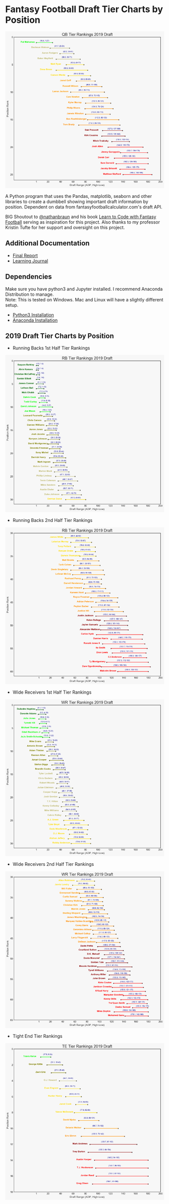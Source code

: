 # Fantasy Football Draft Tier Charts by Position
![Example](charts/qb.png)


A Python program that uses the Pandas, matplotlib, seaborn and other libraries to create a dumbbell showing important draft information by position. Dependent on data from fantasyfootballcalculator.com's draft API. 

BIG Shoutout to [@nathanbraun](https://github.com/nathanbraun) and his book [Learn to Code with Fantasy Football](https://fantasycoding.com/) serving as inspiration for this project. Also thanks to my professor Kristin Tufte for her support and oversight on this project. 

## Additional Documentation
* [Final Report](https://docs.google.com/document/d/1lN7iKECzaJkH3gpvY5clNCtNwel7trGcqxQdevyN9eU/edit?usp=sharing)
* [Learning Journal](https://docs.google.com/document/d/1J2Bf2THjNF59vVlXhHCIcj3woCYQLhStObwje7wi3mE/edit?usp=sharing)

## Dependencies
Make sure you have python3 and Jupyter installed.  I recommend Anaconda Distribution to manage.  
Note: This is tested on Windows. Mac and Linux will have a slightly different setup.

* [Python3 Installation](https://www.python.org/downloads/)
* [Anaconda Installation](https://www.anaconda.com/distribution/)


## 2019 Draft Tier Charts by Position

* Running Backs 1st Half Tier Rankings

![RB1](charts/rb1.png)

* Running Backs 2nd Half Tier Rankings

![RB2](charts/rb2.png)

* Wide Receivers 1st Half Tier Rankings

![WR1](charts/wr1.png)

* Wide Receivers 2nd Half Tier Rankings

![WR2](charts/wr2.png)

* Tight End Tier Rankings

![TE](charts/te.png)

